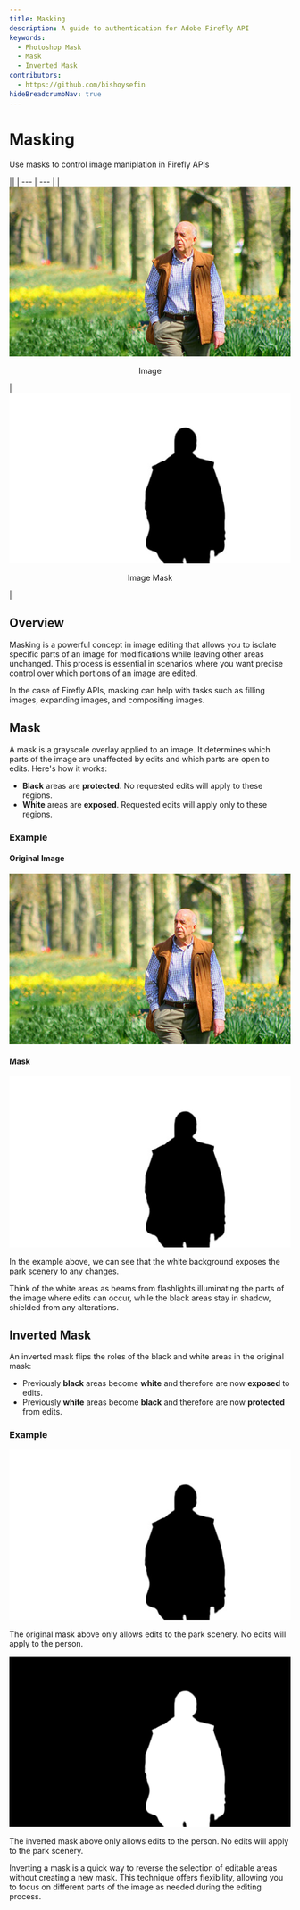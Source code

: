 ```yaml
---
title: Masking
description: A guide to authentication for Adobe Firefly API
keywords:
  - Photoshop Mask
  - Mask
  - Inverted Mask
contributors:
  - https://github.com/bishoysefin
hideBreadcrumbNav: true
---
```


# Masking

Use masks to control image maniplation in Firefly APIs

||
| --- | --- |
| ![a picture of a person with a green scenic background](../../images/masking-concept-original.jpg) <p style="text-align:center">Image</p> | ![a mask of a person shape with a white background](../../images/masking-concept-mask.jpg) <p style="text-align:center">Image Mask</p> |

## Overview

Masking is a powerful concept in image editing that allows you to isolate specific parts of an image for modifications while leaving other areas unchanged. This process is essential in scenarios where you want precise control over which portions of an image are edited.

In the case of Firefly APIs, masking can help with tasks such as filling images, expanding images, and compositing images.

## Mask

A mask is a grayscale overlay applied to an image. It determines which parts of the image are unaffected by edits and which parts are open to edits. Here's how it works:

* **Black** areas are **protected**. No requested edits will apply to these regions.
* **White** areas are **exposed**. Requested edits will apply only to these regions.

### Example

#### Original Image

![a picture of a person with a green scenic background](../../images/masking-concept-original.jpg)

#### Mask

![a mask of a person shape with a white background](../../images/masking-concept-mask.jpg)

In the example above, we can see that the white background exposes the park scenery to any changes.

Think of the white areas as beams from flashlights illuminating the parts of the image where edits can occur, while the black areas stay in shadow, shielded from any alterations.

## Inverted Mask

An inverted mask flips the roles of the black and white areas in the original mask:

* Previously **black** areas become **white** and therefore are now **exposed** to edits.
* Previously **white** areas become **black** and therefore are now **protected** from edits.

### Example

![a mask of a person shape with a white background](../../images/masking-concept-mask.jpg)

The original mask above only allows edits to the park scenery. No edits will apply to the person.

![an inverted mask of a person shape with a black background](../../images/masking-concept-inverted.png)

The inverted mask above only allows edits to the person. No edits will apply to the park scenery.

Inverting a mask is a quick way to reverse the selection of editable areas without creating a new mask. This technique offers flexibility, allowing you to focus on different parts of the image as needed during the editing process.

